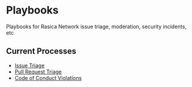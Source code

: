 # Playbooks

Playbooks for Rasica Network issue triage, moderation, security incidents, etc

## Current Processes

* [Issue Triage](issue-triage.md)
* [Pull Request Triage](pull-request-triage.md)
* [Code of Conduct Violations](code-of-conduct-violations.md)

